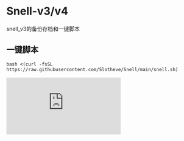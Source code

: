 # Snell-v3/v4
snell_v3的备份存档和一键脚本
## 一键脚本
```
bash <(curl -fsSL https://raw.githubusercontent.com/Slotheve/Snell/main/snell.sh)
```
![](https://raw.githubusercontent.com/Slotheve/Snell/main/snell.sh)
